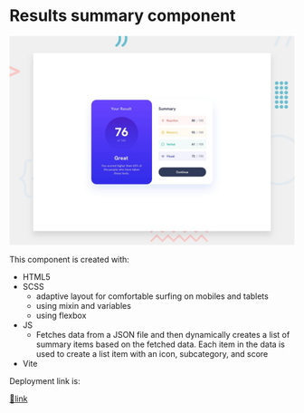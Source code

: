 # Results summary component

![Design preview for the Results summary component - desktop](./design/desktop-preview.jpg)


This component is created with:
* HTML5
* SCSS
  + adaptive layout for comfortable surfing on mobiles and tablets
  + using mixin and variables
  + using flexbox
* JS
  + Fetches data from a JSON file and then dynamically creates a list of summary items based on the fetched data. Each item in the data is used to create a list item with an icon, subcategory, and score
* Vite

Deployment link is:

[:link:link](https://ankkiel.github.io/results-summary-component)